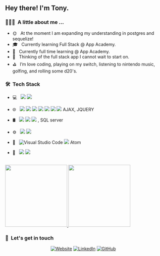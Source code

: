 <h2> Hey there! I'm Tony.</h2>

<h3> 👨🏻‍💻 &nbsp;A little about me ...</h3>

- 🌞 &nbsp; At the moment I am expanding my understanding in postgres and sequelize!
- 🎓 &nbsp; Currently learning Full Stack @ App Academy.
- 💼 &nbsp; Currently full time learning @ App Academy.
- 🌠 &nbsp; Thinking of the full stack app I cannot wait to start on.
- ⛳ &nbsp; I’m love coding, playing on my switch, listening to nintendo music, golfing, and rolling some d20's.

<h3> 🛠 &nbsp;Tech Stack</h3>

	

- 💻 &nbsp; <img src="https://img.shields.io/badge/python%20-%2314354C.svg?&style=for-the-badge&logo=python&logoColor=white"/> <img src="https://img.shields.io/badge/Ruby-CC342D?style=for-the-badge&logo=ruby&logoColor=white"/>
- 🌐 &nbsp; <img src="https://img.shields.io/badge/html5%20-%23E34F26.svg?&style=for-the-badge&logo=html5&logoColor=white"/> <img src="https://img.shields.io/badge/css3%20-%231572B6.svg?&style=for-the-badge&logo=css3&logoColor=white"/> <img src="https://img.shields.io/badge/bootstrap%20-%23563D7C.svg?&style=for-the-badge&logo=bootstrap&logoColor=white"/> <img src="https://img.shields.io/badge/javascript%20-%23323330.svg?&style=for-the-badge&logo=javascript&logoColor=%23F7DF1E"/> <img src="https://img.shields.io/badge/node.js%20-%2343853D.svg?&style=for-the-badge&logo=node.js&logoColor=white"/> <img src="https://img.shields.io/badge/react%20-%2320232a.svg?&style=for-the-badge&logo=react&logoColor=%2361DAFB"/> <img src="https://img.shields.io/badge/Markdown-000000?style=for-the-badge&logo=markdown&logoColor=white"> AJAX, JQUERY
- 🛢 &nbsp;
  <img src="https://img.shields.io/badge/mysql-%2300f.svg?&style=for-the-badge&logo=mysql&logoColor=white"/> <img src ="https://img.shields.io/badge/postgres-%23316192.svg?&style=for-the-badge&logo=postgresql&logoColor=white"/> <img src ="https://img.shields.io/badge/Express.js-404D59?style=for-the-badge"/>
 , SQL server
- ⚙️ &nbsp;
  <img src="https://img.shields.io/badge/git%20-%23F05033.svg?&style=for-the-badge&logo=git&logoColor=white"/> <img src="https://img.shields.io/badge/github%20-%23121011.svg?&style=for-the-badge&logo=github&logoColor=white"/>

- 🔧 &nbsp;
 ![Visual Studio Code](https://img.shields.io/badge/-VsCode-2C2C32?style=flat-square&logo=visual-studio-code&logoColor=0078D7) <img src="https://img.shields.io/badge/Ubuntu-E95420?style=for-the-badge&logo=ubuntu&logoColor=white"> Atom
- 🎨 &nbsp;
 <img src="https://aleen42.github.io/badges/src/photoshop.svg"/> <img src ="https://aleen42.github.io/badges/src/premiere.svg">


<br/>

<a href="https://github.com/AnthonyCost">
  <img height="200em" src="https://github-readme-stats.vercel.app/api?username=AnthonyCost&theme=radical&show_icons=true" />
  <img height="200em" src="https://github-readme-stats.vercel.app/api/top-langs/?username=AnthonyCost&theme=radical&layout=compact" />
</a>

<br/>

<h3> 🤝 &nbsp;Let's get in touch </h3>

<p align="center">
<a href="https://www.anthonycostanza.net/"><img alt="Website" src="https://img.shields.io/badge/My-Portfolio-Crimson?"></a>
<a href="https://www.linkedin.com/in/anthony-costanza-64952820a/"><img alt="LinkedIn" src="https://img.shields.io/badge/LinkedIn-Anthony Costanza-blue?style=flat-square&logo=linkedin"></a>
  <a href="https://github.com/AnthonyCost"><img alt="GitHub" src="https://img.shields.io/github/followers/AnthonyCost.svg?style=social&label=Follow&maxAge=2592000"></a>
</p>
